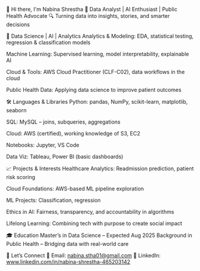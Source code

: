 👋 Hi there, I'm Nabina Shrestha
🎯 Data Analyst | AI Enthusiast | Public Health Advocate
🔍 Turning data into insights, stories, and smarter decisions

🧠 Data Science | AI | Analytics
Analytics & Modeling: EDA, statistical testing, regression & classification models

Machine Learning: Supervised learning, model interpretability, explainable AI

Cloud & Tools: AWS Cloud Practitioner (CLF-C02), data workflows in the cloud

Public Health Data: Applying data science to improve patient outcomes

🛠️ Languages & Libraries
Python: pandas, NumPy, scikit-learn, matplotlib, seaborn

SQL: MySQL – joins, subqueries, aggregations

Cloud: AWS (certified), working knowledge of S3, EC2

Notebooks: Jupyter, VS Code

Data Viz: Tableau, Power BI (basic dashboards)

📈 Projects & Interests
Healthcare Analytics: Readmission prediction, patient risk scoring

Cloud Foundations: AWS-based ML pipeline exploration

ML Projects: Classification, regression

Ethics in AI: Fairness, transparency, and accountability in algorithms

Lifelong Learning: Combining tech with purpose to create social impact

🎓 Education
Master’s in Data Science – Expected Aug 2025
Background in Public Health – Bridging data with real-world care

🤝 Let’s Connect
📧 Email: nabina.stha01@gmail.com
🔗 LinkedIn: www.linkedin.com/in/nabina-shrestha-465203142
